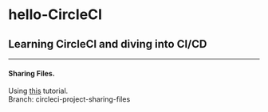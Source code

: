 # hello-CircleCI
## Learning CircleCI and diving into CI/CD

---
#### Sharing Files.
Using [this](https://circleci.com/docs/2.0/configuration-reference/#persisttoworkspace) tutorial.\
Branch: circleci-project-sharing-files
